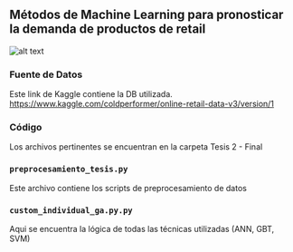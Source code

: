 ## Métodos de Machine Learning para pronosticar la demanda de productos de retail 
![alt text](https://ibb.co/NpBYJ49)

### Fuente de Datos 
Este link de Kaggle contiene la DB utilizada. 
https://www.kaggle.com/coldperformer/online-retail-data-v3/version/1

### Código  
Los archivos pertinentes se encuentran en la carpeta Tesis 2 - Final 

### `preprocesamiento_tesis.py`
Este archivo contiene los scripts de preprocesamiento de datos 

### `custom_individual_ga.py.py`
Aqui se encuentra la lógica de todas las técnicas utilizadas (ANN, GBT, SVM)